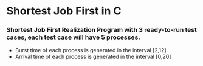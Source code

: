 # Shortest Job First in C

### Shortest Job First Realization Program with 3 ready-to-run test cases, each test case will have 5 processes.
* Burst time of each process is generated in the interval [2,12]
* Arrival time of each process is generated in the interval [0,20]
